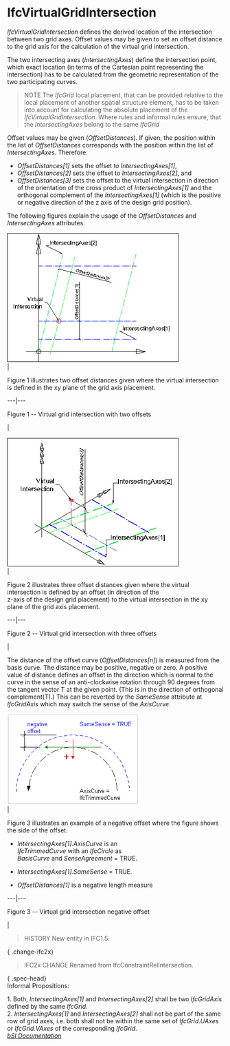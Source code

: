 IfcVirtualGridIntersection
==========================
_IfcVirtualGridIntersection_ defines the derived location of the intersection
between two grid axes. Offset values may be given to set an offset distance to
the grid axis for the calculation of the virtual grid intersection.  
  
The two intersecting axes (_IntersectingAxes_) define the intersection point,
which exact location (in terms of the Cartesian point representing the
intersection) has to be calculated from the geometric representation of the
two participating curves.  
  
> NOTE  The _IfcGrid_ local placement, that can be provided relative to the
> local placement of another spatial structure element, has to be taken into
> account for calculating the absolute placement of the
> _IfcVirtualGridIntersection_. Where rules and informal rules ensure, that
> the _IntersectingAxes_ belong to the same _IfcGrid_  
  
Offset values may be given (_OffsetDistances_). If given, the position within
the list of _OffsetDistances_ corresponds with the position within the list of
_IntersectingAxes_. Therefore:  
  
* _OffsetDistances[1]_ sets the offset to _IntersectingAxes[1]_,  
* _OffsetDistances[2]_ sets the offset to _IntersectingAxes[2]_, and  
* _OffsetDistances[3]_ sets the offset to the virtual intersection in direction of the orientation of the cross product of _IntersectingAxes[1]_ and the orthogonal complement of the _IntersectingAxes[1]_ (which is the positive or negative direction of the z axis of the design grid position).  
  
The following figures explain the usage of the _OffsetDistances_ and
_IntersectingAxes_ attributes.  
  
  
![2D offsets](figures/ifcvirtualgridintersection-layout1.gif)  
|  

Figure 1 illustrates two offset distances given where the virtual intersection
is defined in the xy plane of the grid axis placement.

  
  
  
---|---  
  

Figure 1 -- Virtual grid intersection with two offsets

  
|  
  
  
  
![3D offsets](figures/ifcvirtualgridintersection-layout2.gif)  
|  

Figure 2 illustrates three offset distances given where the virtual
intersection is defined by an offset (in direction of the  
z-axis of the design grid placement) to the virtual intersection in the xy
plane of the grid axis placement.

  
  
  
---|---  
  

Figure 2 -- Virtual grid intersection with three offsets

  
|  
  
  
  
The distance of the offset curve (_OffsetDistances[n]_) is measured from the
basis curve. The distance may be positive, negative or zero. A positive value
of distance defines an offset in the direction which is normal to the curve in
the sense of an anti-clockwise rotation through 90 degrees from the tangent
vector T at the given point. (This is in the direction of orthogonal
complement(T).) This can be reverted by the _SameSense_ attribute at
_IfcGridAxis_ which may switch the sense of the _AxisCurve_.  
  
  
![offset direction](figures/ifcvirtualgridintersection-offset1.gif)  
|  

Figure 3 illustrates an example of a negative offset where the figure shows
the side of the offset.

  

  

  *  _IntersectingAxes[1].AxisCurve_ is an  
 _IfcTrimmedCurve_ with an _IfcCircle_ as  
 _BasisCurve_ and _SenseAgreement_ = TRUE.

  

  *  _IntersectingAxes[1].SameSense_ = TRUE.
  

  *  _OffsetDistances[1]_ is a negative length measure
  

  
  
  
---|---  
  

Figure 3 -- Virtual grid intersection negative offset

  
|  
  
  
  
> HISTORY  New entity in IFC1.5.  
  
{ .change-ifc2x}  
> IFC2x CHANGE  Renamed from IfcConstraintRelIntersection.  
  
{ .spec-head}  
Informal Propositions:  
  
1\. Both, _IntersectingAxes[1]_ and _IntersectingAxes[2]_ shall be two
_IfcGridAxis_ defined by the same _IfcGrid_.  
2\. _IntersectingAxes[1]_ and _IntersectingAxes[2]_ shall not be part of the
same row of grid axes, i.e. both shall not be within the same set of
_IfcGrid.UAxes_ or _IfcGrid.VAxes_ of the corresponding _IfcGrid_.  
[ _bSI
Documentation_](https://standards.buildingsmart.org/IFC/DEV/IFC4_2/FINAL/HTML/schema/ifcgeometricconstraintresource/lexical/ifcvirtualgridintersection.htm)


